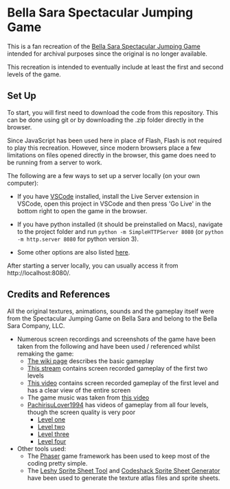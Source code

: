 # Bella Sara Spectacular Jumping Game

This is a fan recreation of the [Bella Sara Spectacular Jumping Game](https://bellasara.wiki.gg/wiki/Spectacular_Jumping_Game) intended for archival purposes since the original is no longer available.

This recreation is intended to eventually include at least the first and second levels of the game.


## Set Up

To start, you will first need to download the code from this repository. This can be done using git or by downloading the .zip folder directly in the browser.

Since JavaScript has been used here in place of Flash, Flash is not required to play this recreation. However, since modern browsers place a few limitations on files opened directly in the browser, this game does need to be running from a server to work.

The following are a few ways to set up a server locally (on your own computer):

- If you have [VSCode](https://code.visualstudio.com/) installed, install the Live Server extension in VSCode, open this project in VSCode and then press 'Go Live' in the bottom right to open the game in the browser.

- If you have python installed (it should be preinstalled on Macs), navigate to the project folder and run `python -m SimpleHTTPServer 8080` (or `python -m http.server 8080`	for python version 3).

- Some other options are also listed [here](https://blog.ourcade.co/posts/2020/5-local-web-server-get-started-phaser-3/).


After starting a server locally, you can usually access it from http://localhost:8080/.


## Credits and References

All the original textures, animations, sounds and the gameplay itself were from the Spectacular Jumping Game on Bella Sara and belong to the Bella Sara Company, LLC.

- Numerous screen recordings and screenshots of the game have been taken from the following and have been used / referenced whilst remaking the game:
  - [The wiki page](https://bellasara.wiki.gg/wiki/Spectacular_Jumping_Game) describes the basic gameplay
  - [This stream](https://youtu.be/j8liTODSD_k?t=2607) contains screen recorded gameplay of the first two levels
  - [This video](https://youtu.be/tdnRv3Jla1w?t=645) contains screen recorded gameplay of the first level and has a clear view of the entire screen
  - The game music was taken from [this video](https://www.youtube.com/watch?v=TK6FrbjAzlo)
  - [PachirisuLover1994](https://www.youtube.com/@PachirisuLover1994) has videos of gameplay from all four levels, though the screen quality is very poor
    - [Level one](https://www.youtube.com/watch?v=YyZIdGfFxrA)
    - [Level two](https://www.youtube.com/watch?v=BeETxy_tUG4)
    - [Level three](https://www.youtube.com/watch?v=ozi1CnsD-ok)
    - [Level four](https://www.youtube.com/watch?v=mE0f_equ0HI)
- Other tools used:
  - The [Phaser](https://phaser.io/) game framework has been used to keep most of the coding pretty simple.
  - The [Leshy Sprite Sheet Tool](https://www.leshylabs.com/apps/sstool/) and [Codeshack Sprite Sheet Generator](https://codeshack.io/images-sprite-sheet-generator/) have been used to generate the texture atlas files and sprite sheets.